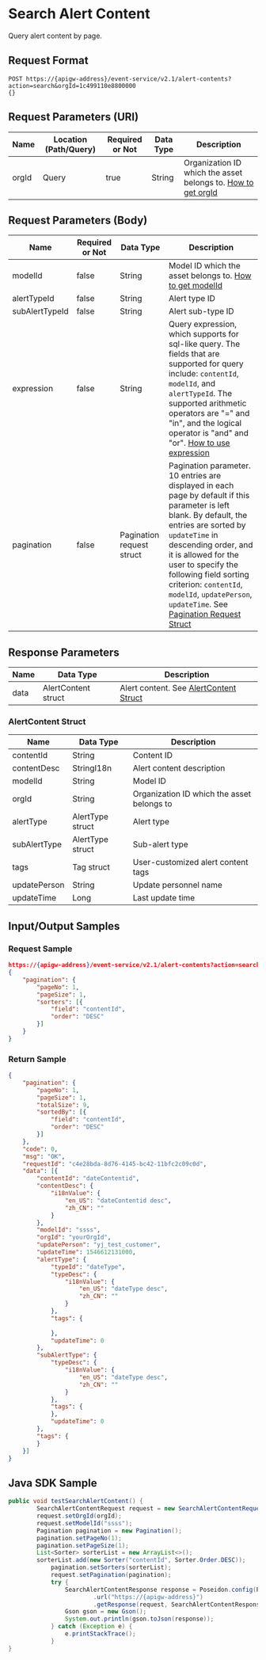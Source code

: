 # Search Alert Content



Query alert content by page.

## Request Format

```
POST https://{apigw-address}/event-service/v2.1/alert-contents?action=search&orgId=1c499110e8800000 
{}
```

## Request Parameters (URI)

| Name | Location (Path/Query) | Required or Not | Data Type | Description |
|---------------|------------------|----------|-----------|--------------|
| orgId         | Query            | true     | String    | Organization ID which the asset belongs to. [How to get orgId](/docs/api/en/latest/api_faqs#how-to-get-organization-id-orgid-orgid)                |
                                                                 

## Request Parameters (Body)
| Name            | Required or Not | Data Type | Description |
|------|-----------------|-----------|-------------|
| modelId          | false    | String    | Model ID which the asset belongs to. [How to get modelId](/docs/api/en/latest/api_faqs#how-to-get-model-id-modelid-modelid)|
| alertTypeId  | false    | String               | Alert type ID   |
| subAlertTypeId    | false    | String   | Alert sub-type ID  |                       
| expression         | false    | String   | Query expression, which supports for sql-like query. The fields that are supported for query include: `contentId`, `modelId`, and `alertTypeId`. The supported arithmetic operators are "=" and "in", and the logical operator is "and" and "or". [How to use expression](/docs/api/en/latest/api_faqs.html#how-to-use-expression)|
| pagination     | false     | Pagination request struct    | Pagination parameter. 10 entries are displayed in each page by default if this parameter is left blank. By default, the entries are sorted by `updateTime` in descending order, and it is allowed for the user to specify the following field sorting criterion: `contentId`, `modelId`, `updatePerson`, `updateTime`. See [Pagination Request Struct](/docs/api/en/latest/overview.html#pagination-request-struct) |

## Response Parameters

| Name | Data Type     | Description          |
|-------|----------------|---------------------------|
| data | AlertContent struct | Alert content. See [AlertContent Struct](/docs/api/en/latest/event/search_alert_content.html#alertcontent-struct-alertcontent)|

### AlertContent Struct <alertcontent>

| Name | Data Type     | Description          |
|----------------|-----------------------|----------|
| contentId| String           | Content ID                 |
| contentDesc | StringI18n | Alert content description         |
| modelId| String           | Model ID                 |
| orgId          | String| Organization ID which the asset belongs to|
| alertType  | AlertType struct  | Alert type              |
| subAlertType| AlertType struct  | Sub-alert type             |
| tags| Tag struct        | User-customized alert content tags |
| updatePerson| String           | Update personnel name           |
| updateTime| Long             | Last update time       |



## Input/Output Samples

### Request Sample

```json
https://{apigw-address}/event-service/v2.1/alert-contents?action=search&orgId=1c499110e8800000 
{
	"pagination": {
		"pageNo": 1,
		"pageSize": 1,
		"sorters": [{
			"field": "contentId",
			"order": "DESC"
		}]
	}
}
```

### Return Sample

```json
{
	"pagination": {
		"pageNo": 1,
		"pageSize": 1,
		"totalSize": 9,
		"sortedBy": [{
			"field": "contentId",
			"order": "DESC"
		}]
	},
	"code": 0,
	"msg": "OK",
	"requestId": "c4e28bda-8d76-4145-bc42-11bfc2c09c0d",
	"data": [{
		"contentId": "dateContentid",
		"contentDesc": {
			"i18nValue": {
				"en_US": "dateContentid desc",
				"zh_CN": ""
			}
		},
		"modelId": "ssss",
		"orgId": "yourOrgId",
		"updatePerson": "yj_test_customer",
		"updateTime": 1546612131000,
		"alertType": {
			"typeId": "dateType",
			"typeDesc": {
				"i18nValue": {
					"en_US": "dateType desc",
					"zh_CN": ""
				}
			},
			"tags": {
				
			},
			"updateTime": 0
		},
		"subAlertType": {
			"typeDesc": {
				"i18nValue": {
					"en_US": "dateType desc",
					"zh_CN": ""
				}
			},
			"tags": {
			},
			"updateTime": 0
		},
		"tags": {	
		}
	}]
}
```

## Java SDK Sample

```java
public void testSearchAlertContent() {  
        SearchAlertContentRequest request = new SearchAlertContentRequest();  
        request.setOrgId(orgId);  
        request.setModelId("ssss");  
        Pagination pagination = new Pagination();  
        pagination.setPageNo(1);  
        pagination.setPageSize(1);  
        List<Sorter> sorterList = new ArrayList<>();  
        sorterList.add(new Sorter("contentId", Sorter.Order.DESC));  
	        pagination.setSorters(sorterList);  
	        request.setPagination(pagination);  
	        try {  
	            SearchAlertContentResponse response = Poseidon.config(PConfig.init().appKey(accessKey).appSecret(secretKey).debug())  
	                    .url("https://{apigw-address}")  
	                    .getResponse(request, SearchAlertContentResponse.class);  
	            Gson gson = new Gson();  
	            System.out.println(gson.toJson(response)); 
	        } catch (Exception e) {  
	            e.printStackTrace();  
	        }   
}
```